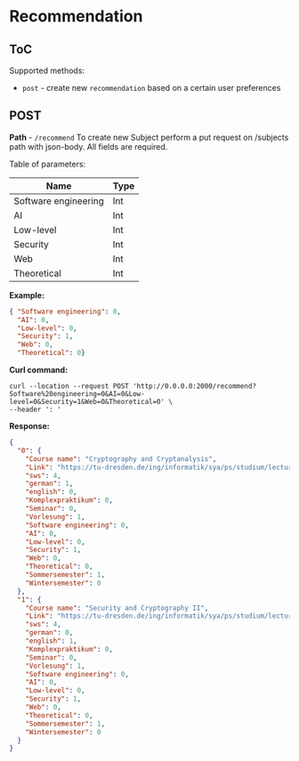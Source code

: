 # Recommendation

## ToC

Supported methods:

- `post` - create new `recommendation` based on a certain user preferences


## POST 
**Path** - `/recommend`
To create new Subject perform a put request on /subjects path with json-body. All fields are required.

Table of parameters:

| Name                 | Type |
|----------------------|------|
| Software engineering | Int  |
| AI                   | Int  |
| Low-level            | Int  |
| Security             | Int  |
| Web                  | Int  |
| Theoretical          | Int  |


**Example:**
```json
{ "Software engineering": 0,
  "AI": 0,
  "Low-level": 0,
  "Security": 1,
  "Web": 0,
  "Theoretical": 0}
```

**Curl command:**
```shell script
curl --location --request POST 'http://0.0.0.0:2000/recommend?Software%20engineering=0&AI=0&Low-level=0&Security=1&Web=0&Theoretical=0' \
--header ': '
```

**Response:**
```json
{
  "0": {
    "Course name": "Cryptography and Cryptanalysis",
    "Link": "https://tu-dresden.de/ing/informatik/sya/ps/studium/lectures/crypto",
    "sws": 4,
    "german": 1,
    "english": 0,
    "Komplexpraktikum": 0,
    "Seminar": 0,
    "Vorlesung": 1,
    "Software engineering": 0,
    "AI": 0,
    "Low-level": 0,
    "Security": 1,
    "Web": 0,
    "Theoretical": 0,
    "Sommersemester": 1,
    "Wintersemester": 0
  },
  "1": {
    "Course name": "Security and Cryptography II",
    "Link": "https://tu-dresden.de/ing/informatik/sya/ps/studium/lectures/sac-ii?set_language=en",
    "sws": 4,
    "german": 0,
    "english": 1,
    "Komplexpraktikum": 0,
    "Seminar": 0,
    "Vorlesung": 1,
    "Software engineering": 0,
    "AI": 0,
    "Low-level": 0,
    "Security": 1,
    "Web": 0,
    "Theoretical": 0,
    "Sommersemester": 1,
    "Wintersemester": 0
  }
}
```